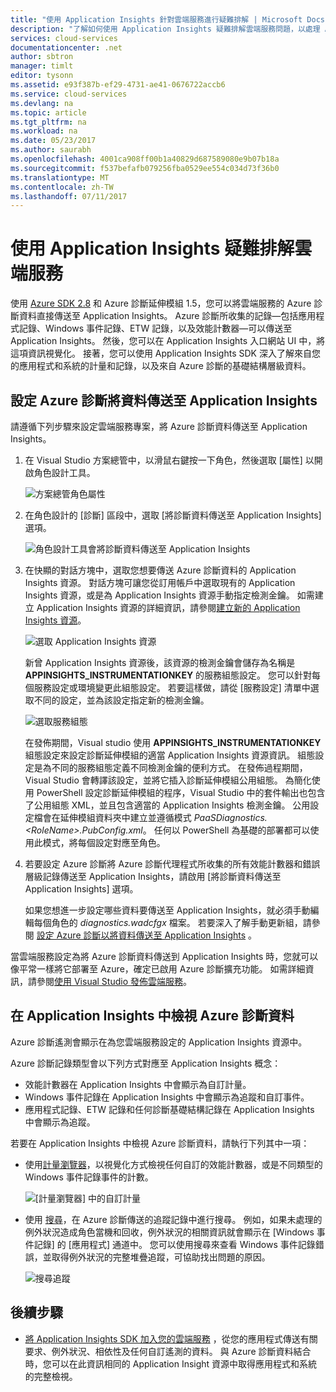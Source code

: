 ```yaml
---
title: "使用 Application Insights 針對雲端服務進行疑難排解 | Microsoft Docs"
description: "了解如何使用 Application Insights 疑難排解雲端服務問題，以處理 Azure 診斷的資料。"
services: cloud-services
documentationcenter: .net
author: sbtron
manager: timlt
editor: tysonn
ms.assetid: e93f387b-ef29-4731-ae41-0676722accb6
ms.service: cloud-services
ms.devlang: na
ms.topic: article
ms.tgt_pltfrm: na
ms.workload: na
ms.date: 05/23/2017
ms.author: saurabh
ms.openlocfilehash: 4001ca908ff00b1a40829d687589080e9b07b18a
ms.sourcegitcommit: f537befafb079256fba0529ee554c034d73f36b0
ms.translationtype: MT
ms.contentlocale: zh-TW
ms.lasthandoff: 07/11/2017
---
```

# <a name="troubleshoot-cloud-services-using-application-insights"></a>使用 Application Insights 疑難排解雲端服務
使用 [Azure SDK 2.8](https://azure.microsoft.com/downloads/) 和 Azure 診斷延伸模組 1.5，您可以將雲端服務的 Azure 診斷資料直接傳送至 Application Insights。 Azure 診斷所收集的記錄&mdash;包括應用程式記錄、Windows 事件記錄、ETW 記錄，以及效能計數器&mdash;可以傳送至 Application Insights。 然後，您可以在 Application Insights 入口網站 UI 中，將這項資訊視覺化。 接著，您可以使用 Application Insights SDK 深入了解來自您的應用程式和系統的計量和記錄，以及來自 Azure 診斷的基礎結構層級資料。

## <a name="configure-azure-diagnostics-to-send-data-to-application-insights"></a>設定 Azure 診斷將資料傳送至 Application Insights
請遵循下列步驟來設定雲端服務專案，將 Azure 診斷資料傳送至 Application Insights。

1. 在 Visual Studio 方案總管中，以滑鼠右鍵按一下角色，然後選取 [屬性] 以開啟角色設計工具。

    ![方案總管角色屬性][1]

2. 在角色設計的 [診斷] 區段中，選取 [將診斷資料傳送至 Application Insights] 選項。

    ![角色設計工具會將診斷資料傳送至 Application Insights][2]

3. 在快顯的對話方塊中，選取您想要傳送 Azure 診斷資料的 Application Insights 資源。 對話方塊可讓您從訂用帳戶中選取現有的 Application Insights 資源，或是為 Application Insights 資源手動指定檢測金鑰。 如需建立 Application Insights 資源的詳細資訊，請參閱[建立新的 Application Insights 資源](../application-insights/app-insights-create-new-resource.md)。

    ![選取 Application Insights 資源][3]

    新曾 Application Insights 資源後，該資源的檢測金鑰會儲存為名稱是 **APPINSIGHTS_INSTRUMENTATIONKEY** 的服務組態設定。 您可以針對每個服務設定或環境變更此組態設定。 若要這樣做，請從 [服務設定] 清單中選取不同的設定，並為該設定指定新的檢測金鑰。

    ![選取服務組態][4]

    在發佈期間，Visual studio 使用 **APPINSIGHTS_INSTRUMENTATIONKEY** 組態設定來設定診斷延伸模組的適當 Application Insights 資源資訊。 組態設定是為不同的服務組態定義不同檢測金鑰的便利方式。 在發佈過程期間，Visual Studio 會轉譯該設定，並將它插入診斷延伸模組公用組態。 為簡化使用 PowerShell 設定診斷延伸模組的程序，Visual Studio 中的套件輸出也包含了公用組態 XML，並且包含適當的 Application Insights 檢測金鑰。 公用設定檔會在延伸模組資料夾中建立並遵循模式 *PaaSDiagnostics.&lt;RoleName&gt;.PubConfig.xml*。 任何以 PowerShell 為基礎的部署都可以使用此模式，將每個設定對應至角色。

4) 若要設定 Azure 診斷將 Azure 診斷代理程式所收集的所有效能計數器和錯誤層級記錄傳送至 Application Insights，請啟用 [將診斷資料傳送至 Application Insights] 選項。 

    如果您想進一步設定哪些資料要傳送至 Application Insights，就必須手動編輯每個角色的 *diagnostics.wadcfgx* 檔案。 若要深入了解手動更新組，請參閱 [設定 Azure 診斷以將資料傳送至 Application Insights](#configure-azure-diagnostics-to-send-data-to-application-insights) 。

當雲端服務設定為將 Azure 診斷資料傳送到 Application Insights 時，您就可以像平常一樣將它部署至 Azure，確定已啟用 Azure 診斷擴充功能。 如需詳細資訊，請參閱[使用 Visual Studio 發佈雲端服務](../vs-azure-tools-publishing-a-cloud-service.md)。  

## <a name="viewing-azure-diagnostics-data-in-application-insights"></a>在 Application Insights 中檢視 Azure 診斷資料
Azure 診斷遙測會顯示在為您雲端服務設定的 Application Insights 資源中。

Azure 診斷記錄類型會以下列方式對應至 Application Insights 概念：

* 效能計數器在 Application Insights 中會顯示為自訂計量。
* Windows 事件記錄在 Application Insights 中會顯示為追蹤和自訂事件。
* 應用程式記錄、ETW 記錄和任何診斷基礎結構記錄在 Application Insights 中會顯示為追蹤。

若要在 Application Insights 中檢視 Azure 診斷資料，請執行下列其中一項：

* 使用[計量瀏覽器](../application-insights/app-insights-metrics-explorer.md)，以視覺化方式檢視任何自訂的效能計數器，或是不同類型的 Windows 事件記錄事件的計數。

    ![[計量瀏覽器] 中的自訂計量][5]

* 使用 [搜尋](../application-insights/app-insights-diagnostic-search.md)，在 Azure 診斷傳送的追蹤記錄中進行搜尋。 例如，如果未處理的例外狀況造成角色當機和回收，例外狀況的相關資訊就會顯示在 [Windows 事件記錄] 的 [應用程式] 通道中。 您可以使用搜尋來查看 Windows 事件記錄錯誤，並取得例外狀況的完整堆疊追蹤，可協助找出問題的原因。

    ![搜尋追蹤][6]

## <a name="next-steps"></a>後續步驟
* [將 Application Insights SDK 加入您的雲端服務](../application-insights/app-insights-cloudservices.md) ，從您的應用程式傳送有關要求、例外狀況、相依性及任何自訂遙測的資料。 與 Azure 診斷資料結合時，您可以在此資訊相同的 Application Insight 資源中取得應用程式和系統的完整檢視。  

<!--Image references-->
[1]: ./media/cloud-services-dotnet-diagnostics-applicationinsights/solution-explorer-properties.png
[2]: ./media/cloud-services-dotnet-diagnostics-applicationinsights/role-designer-sendtoappinsights.png
[3]: ./media/cloud-services-dotnet-diagnostics-applicationinsights/select-appinsights-resource.png
[4]: ./media/cloud-services-dotnet-diagnostics-applicationinsights/role-designer-appinsights-serviceconfig.png
[5]: ./media/cloud-services-dotnet-diagnostics-applicationinsights/metrics-explorer-custom-metrics.png
[6]: ./media/cloud-services-dotnet-diagnostics-applicationinsights/search-windowseventlog-error.png
